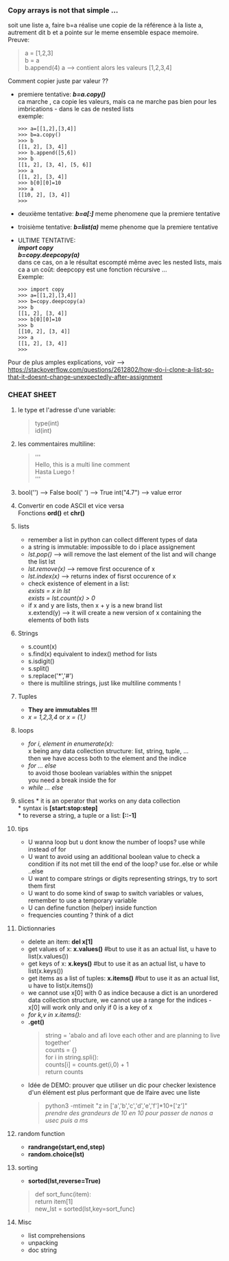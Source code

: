 ### Copy arrays is not that simple ...
soit une liste a, faire b=a réalise une copie de la référence à la liste a, autrement dit b et a pointe sur le meme ensemble espace memoire.  
Preuve:  
> a = [1,2,3]  
> b = a  
> b.append(4)
> a --> contient alors les valeurs [1,2,3,4]  

Comment copier juste par valeur ??
* premiere tentative: ***b=a.copy()***  
  ca marche , ca copie les valeurs, mais ca ne marche pas bien pour les imbrications  - dans le cas de nested lists  
  exemple:  
  ```
  >>> a=[[1,2],[3,4]]
  >>> b=a.copy()
  >>> b
  [[1, 2], [3, 4]]
  >>> b.append([5,6])
  >>> b
  [[1, 2], [3, 4], [5, 6]]
  >>> a
  [[1, 2], [3, 4]]
  >>> b[0][0]=10
  >>> a
  [[10, 2], [3, 4]]
  >>> 
  ```
* deuxième tentative: ***b=a[:]***
  meme phenomene que la premiere tentative  
  
* troisième tentative: ***b=list(a)***
  meme phenome que la premiere tentative  
* ULTIME TENTATIVE:   
  ***import copy***  
  ***b=copy.deepcopy(a)***  
  dans ce cas, on a le résultat escompté même avec les nested lists, mais ca a un coût: deepcopy est une fonction récursive ...  
  Exemple:  
  ```
  >>> import copy
  >>> a=[[1,2],[3,4]]
  >>> b=copy.deepcopy(a)
  >>> b
  [[1, 2], [3, 4]]
  >>> b[0][0]=10
  >>> b
  [[10, 2], [3, 4]]
  >>> a
  [[1, 2], [3, 4]]
  >>> 
  ```
Pour de plus amples explications, voir --> https://stackoverflow.com/questions/2612802/how-do-i-clone-a-list-so-that-it-doesnt-change-unexpectedly-after-assignment  


  
### CHEAT SHEET  
1. le type et l'adresse d'une variable:  
   > type(int)  
   > id(int)  
2. les commentaires multiline:  
   > '''  
   >  Hello, this is a multi line comment  
   >  Hasta Luego !  
   > '''  
3. bool('') --> False
   bool(' ') --> True
   int("4.7") --> value error 
4. Convertir en code ASCII et vice versa  
   Fonctions **ord()** et **chr()**  
5. lists  
   * remember a list in python can collect different types of data  
   * a string is immutable: impossible to do i place assignement  
   * *lst.pop()* --> will remove the last element of the list and will change the list lst  
   * *lst.remove(x)* --> remove first occurence of x  
   * *lst.index(x)* --> returns index of fisrst occurence of x  
   * check existence of element in a list:  
     *exists = x in lst*  
     *exists = lst.count(x) > 0*    
   * if x and y are lists, then x + y is a new brand list  
     x.extend(y) --> it will create a new version of x containing the elements of both lists  
 6. Strings  
    * s.count(x)  
    * s.find(x) equivalent to index() method for lists  
    * s.isdigit()  
    * s.split()  
    * s.replace('*','#')  
    * there is multiline strings, just like multiline comments !
 7. Tuples  
    * **They are immutables !!!**  
    * *x = 1,2,3,4* or *x = (1,)*  
 8. loops
    * *for i, element in enumerate(x):*  
      x being any data collection structure: list, string, tuple, ...  
      then we have access both to the element and the indice  
    * *for ... else*  
       to avoid those boolean variables within the snippet   
       you need a break inside the for  
    * *while ... else*  
  9. slices
    * it is an operator that works on any data collection  
    * syntax is **[start:stop:step]**  
    * to reverse a string, a tuple or a list: **[::-1]**  

  10. tips  
      * U wanna loop but u dont know the number of loops? use while instead of for  
      * U want to avoid using an additional boolean value to check a condition if its not met till the end of the loop? use for..else or while ..else  
      * U want to compare strings or digits representing strings, try to sort them first  
      * U want to do some kind of swap to switch variables or values, remember to use a temporary variable  
      * U can define function (helper) inside  function  
      * frequencies counting ? think of a dict  
      
  11. Dictionnaries  
      * delete an item: **del x[1]**  
      * get values of x: **x.values()** #but to use it as an actual list, u have to list(x.values())  
      * get keys of x: **x.keys()** #but to use it as an actual list, u have to list(x.keys())  
      * get items as a list of tuples:  **x.items()** #but to use it as an actual list, u have to list(x.items()) 
      * we cannot use x[0] with 0 as indice because a dict is an unordered data collection structure, we cannot use a range for the indices - x[0] will work only and only if 0 is a key of x    
      * *for k,v in x.items():*  
      * **.get()**  
        > string = 'abalo and afi love each other and are planning to live together'  
        > counts = {}  
        > for i in string.spli():  
        >   counts[i] = counts.get(i,0) + 1  
        > return counts  
      * Idée de DEMO: prouver que utiliser un dic pour checker lexistence d'un élément est plus performant que de lfaire avec une liste  
        > python3 -mtimeit "z in ['a','b','c','d','e','f']*10+['z']"  
        > *prendre des grandeurs de 10 en 10 pour passer de nanos a usec puis a ms*    
  
  12. random function 
      * **randrange(start,end,step)**  
      * **random.choice(lst)**  
       
  13. sorting  
      * **sorted(lst,reverse=True)**  
      > def sort_func(item):  
      >   return item[1]  
      > new_lst = sorted(lst,key=sort_func)  

  
  14. Misc
      * list comprehensions  
      * unpacking  
      * doc string
 



        
    
    
      
     
     
    
     
